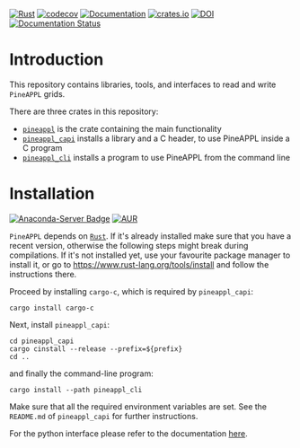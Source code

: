 [![Rust](https://github.com/N3PDF/pineappl/workflows/Rust/badge.svg)](https://github.com/N3PDF/pineappl/actions?query=workflow%3ARust)
[![codecov](https://codecov.io/gh/N3PDF/pineappl/branch/master/graph/badge.svg)](https://codecov.io/gh/N3PDF/pineappl)
[![Documentation](https://docs.rs/pineappl/badge.svg)](https://docs.rs/pineappl)
[![crates.io](https://img.shields.io/crates/v/pineappl.svg)](https://crates.io/crates/pineappl)
[![DOI](https://zenodo.org/badge/248306479.svg)](https://zenodo.org/badge/latestdoi/248306479)
[![Documentation Status](https://readthedocs.org/projects/pineappl/badge/?version=latest)](https://pineappl.readthedocs.io/en/latest/?badge=latest)

# Introduction

This repository contains libraries, tools, and interfaces to read and write
`PineAPPL` grids.

There are three crates in this repository:

- [`pineappl`](https://crates.io/crates/pineappl) is the crate containing the
  main functionality
- [`pineappl_capi`](https://crates.io/crates/pineappl) installs a library and a
  C header, to use PineAPPL inside a C program
- [`pineappl_cli`](https://crates.io/crates/pineappl) installs a program to use
  PineAPPL from the command line

# Installation

[![Anaconda-Server Badge](https://anaconda.org/conda-forge/pineappl/badges/installer/conda.svg)](https://anaconda.org/conda-forge/pineappl)
[![AUR](https://img.shields.io/aur/version/pineappl)](https://aur.archlinux.org/packages/pineappl)

`PineAPPL` depends on [`Rust`](https://www.rust-lang.org/). If it's already
installed make sure that you have a recent version, otherwise the following
steps might break during compilations. If it's not installed yet, use your
favourite package manager to install it, or go to
<https://www.rust-lang.org/tools/install> and follow the instructions there.

Proceed by installing `cargo-c`, which is required by `pineappl_capi`:

    cargo install cargo-c

Next, install `pineappl_capi`:

    cd pineappl_capi
    cargo cinstall --release --prefix=${prefix}
    cd ..

and finally the command-line program:

    cargo install --path pineappl_cli

Make sure that all the required environment variables are set. See the
`README.md` of `pineappl_capi` for further instructions.

For the python interface please refer to the documentation [here](https://pineappl.readthedocs.io/).
